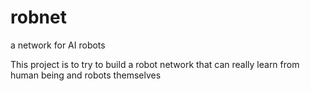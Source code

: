 robnet
======

a network for AI robots

This project is to try to build a robot network that can really learn from human being and robots themselves


